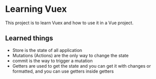 # Learning Vuex

This project is to learn Vuex and how to use it in a Vue project.

## Learned things

- Store is the state of all application
- Mutations (Actions) are the only way to change the state
- commit is the way to trigger a mutation
- Getters are used to get the state and you can get it with changes or formatted, and you can use getters inside getters
